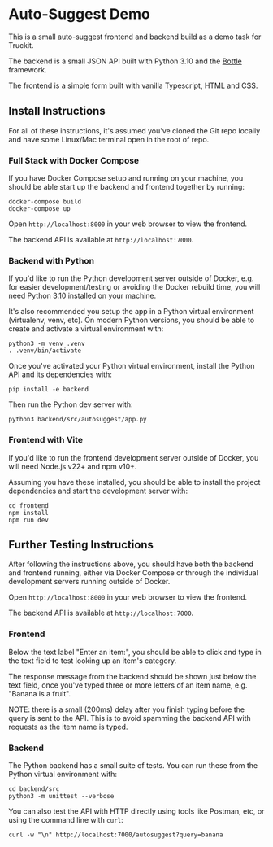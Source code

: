 # Auto-Suggest Demo

This is a small auto-suggest frontend and backend build as a demo task for Truckit.

The backend is a small JSON API built with Python 3.10 and the [Bottle](https://bottlepy.org/) framework.

The frontend is a simple form built with vanilla Typescript, HTML and CSS.


## Install Instructions

For all of these instructions, it's assumed you've cloned the Git repo locally and have some Linux/Mac terminal open in the root of repo.


### Full Stack with Docker Compose

If you have Docker Compose setup and running on your machine, you should be able start up the backend and frontend together by running:

```
docker-compose build
docker-compose up
```

Open `http://localhost:8000` in your web browser to view the frontend.

The backend API is available at `http://localhost:7000`.


### Backend with Python

If you'd like to run the Python development server outside of Docker, e.g. for easier development/testing or avoiding the Docker rebuild time, you will need Python 3.10 installed on your machine.

It's also recommended you setup the app in a Python virtual environment (virtualenv, venv, etc). On modern Python versions, you should be able to create and activate a virtual environment with:

```
python3 -m venv .venv
. .venv/bin/activate
```

Once you've activated your Python virtual environment, install the Python API and its dependencies with:

```
pip install -e backend
```

Then run the Python dev server with:

```
python3 backend/src/autosuggest/app.py
```


### Frontend with Vite

If you'd like to run the frontend development server outside of Docker, you will need Node.js v22+ and npm v10+.

Assuming you have these installed, you should be able to install the project dependencies and start the development server with:

```
cd frontend
npm install
npm run dev
```


## Further Testing Instructions

After following the instructions above, you should have both the backend and frontend running, either via Docker Compose or through the individual development servers running outside of Docker.

Open `http://localhost:8000` in your web browser to view the frontend.

The backend API is available at `http://localhost:7000`.

### Frontend

Below the text label "Enter an item:", you should be able to click and type in the text field to test looking up an item's category.

The response message from the backend should be shown just below the text field, once you've typed three or more letters of an item name, e.g. "Banana is a fruit". 

NOTE: there is a small (200ms) delay after you finish typing before the query is sent to the API. This is to avoid spamming the backend API with requests as the item name is typed.

### Backend

The Python backend has a small suite of tests. You can run these from the Python virtual environment with:

```
cd backend/src
python3 -m unittest --verbose
```

You can also test the API with HTTP directly using tools like Postman, etc, or using the command line with `curl`:

```
curl -w "\n" http://localhost:7000/autosuggest?query=banana
```